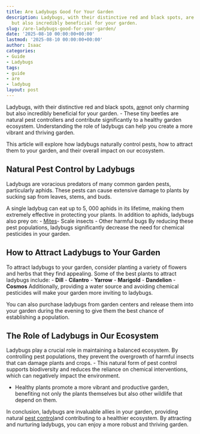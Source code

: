 ```yaml
---
title: Are Ladybugs Good for Your Garden
description: Ladybugs, with their distinctive red and black spots, are not only charming
  but also incredibly beneficial for your garden.
slug: /are-ladybugs-good-for-your-garden/
date: '2025-08-10 00:00:00+00:00'
lastmod: '2025-08-10 00:00:00+00:00'
author: Isaac
categories:
- Guide
- Ladybugs
tags:
- guide
- are
- ladybug
layout: post
---
```

Ladybugs, with their distinctive red and black spots, [are](https://pestpolicy.com/are-blue-tailed-lizards-poisonous/)not only charming but also incredibly beneficial for your garden. - These tiny beetles are natural pest controllers and contribute significantly to a healthy garden ecosystem. Understanding the role of ladybugs can help you create a more vibrant and thriving garden.

This article will explore how ladybugs naturally control pests, how to attract them to your garden, and their overall impact on our ecosystem.

##  Natural Pest Control by Ladybugs

Ladybugs are voracious predators of many common garden pests, particularly aphids. These pests can cause extensive damage to plants by sucking sap from leaves, stems, and buds.

A single ladybug can eat up to 5, 000 aphids in its lifetime, making them extremely effective in protecting your plants. In addition to aphids, ladybugs also prey on: - [Mites](https://pestpolicy.com/best-medicine-for-ear-mites-in-cats/)- Scale insects - Other harmful bugs By reducing these pest populations, ladybugs significantly decrease the need for chemical pesticides in your garden.

##  How to Attract Ladybugs to Your Garden

To attract ladybugs to your garden, consider planting a variety of flowers and herbs that they find appealing. Some of the best plants to attract ladybugs include: - **Dill** - **Cilantro** - **Yarrow** - **Marigold** - **Dandelion** - **Cosmos** Additionally, providing a water source and avoiding chemical pesticides will make your garden more inviting to ladybugs.

You can also purchase ladybugs from garden centers and release them into your garden during the evening to give them the best chance of establishing a population.

##  The Role of Ladybugs in Our Ecosystem

Ladybugs play a crucial role in maintaining a balanced ecosystem. By controlling pest populations, they prevent the overgrowth of harmful insects that can damage plants and crops. - This natural form of pest control supports biodiversity and reduces the reliance on chemical interventions, which can negatively impact the environment.

- Healthy plants promote a more vibrant and productive garden, benefiting not only the plants themselves but also other wildlife that depend on them.

In conclusion, ladybugs are invaluable allies in your garden, providing natural [pest control](https://pestpolicy.com/best-no-see-ums-repellent/)and contributing to a healthier ecosystem. By attracting and nurturing ladybugs, you can enjoy a more robust and thriving garden.